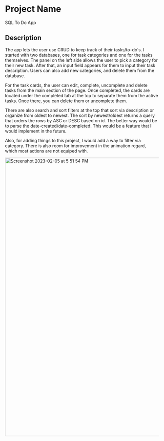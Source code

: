# Project Name

SQL To Do App

## Description

The app lets the user use CRUD to keep track of their tasks/to-do's. I started with two databases, one for task categories and one for the tasks themselves. The panel on the left side allows the user to pick a category for their new task. After that, an input field appears for them to input their task description. Users can also add new categories, and delete them from the database.

For the task cards, the user can edit, complete, uncomplete and delete tasks from the main section of the page. Once completed, the cards are located under the completed tab at the top to separate them from the active tasks. Once there, you can delete them or uncomplete them.

There are also search and sort filters at the top that sort via description or organize from oldest to newest. The sort by newest/oldest returns a query that orders the rows by ASC or DESC based on id. The better way would be to parse the date-created/date-completed. This would be a feature that I would implement in the future.

Also, for adding things to this project, I would add a way to filter via category. There is also room for improvement in the animation regard, which most actions are not equiped with.

<img width="911" alt="Screenshot 2023-02-05 at 5 51 54 PM" src="https://user-images.githubusercontent.com/109235738/216853263-72c836aa-b7bc-477f-beb1-e216ee5a3171.png">
